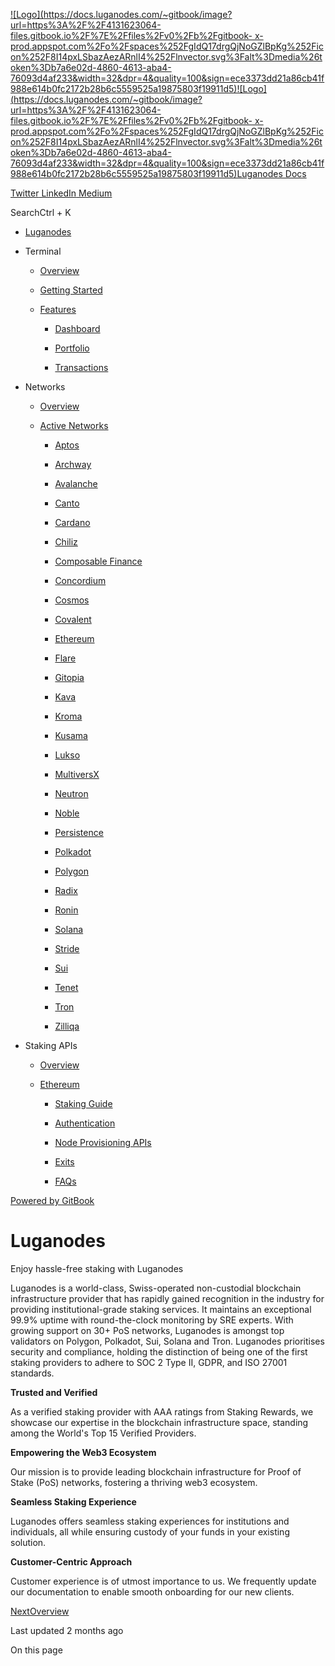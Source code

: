 [![Logo](https://docs.luganodes.com/~gitbook/image?url=https%3A%2F%2F4131623064-files.gitbook.io%2F%7E%2Ffiles%2Fv0%2Fb%2Fgitbook-
x-
prod.appspot.com%2Fo%2Fspaces%252FgIdQ17drgQjNoGZlBpKg%252Ficon%252F8I14pxLSbazAezARnlI4%252Flnvector.svg%3Falt%3Dmedia%26token%3Db7a6e02d-4860-4613-aba4-76093d4af233&width=32&dpr=4&quality=100&sign=ece3373dd21a86cb41f988e614b0fc2172b28b6c5559525a19875803f19911d5)![Logo](https://docs.luganodes.com/~gitbook/image?url=https%3A%2F%2F4131623064-files.gitbook.io%2F%7E%2Ffiles%2Fv0%2Fb%2Fgitbook-
x-
prod.appspot.com%2Fo%2Fspaces%252FgIdQ17drgQjNoGZlBpKg%252Ficon%252F8I14pxLSbazAezARnlI4%252Flnvector.svg%3Falt%3Dmedia%26token%3Db7a6e02d-4860-4613-aba4-76093d4af233&width=32&dpr=4&quality=100&sign=ece3373dd21a86cb41f988e614b0fc2172b28b6c5559525a19875803f19911d5)Luganodes
Docs](/)

[ Twitter](https://twitter.com/luganodes)[
LinkedIn](https://www.linkedin.com/company/luganodes/)[
Medium](https://medium.com/luganodes)

SearchCtrl \+ K

  * [Luganodes](/)

  * Terminal

    * [Overview](/terminal/overview)

    * [Getting Started](/terminal/getting-started)

    * [Features](/terminal/features)

      * [Dashboard](/terminal/features/dashboard)

      * [Portfolio](/terminal/features/portfolio)

      * [Transactions](/terminal/features/transactions)

  * Networks

    * [Overview](/networks/overview)

    * [Active Networks](/networks/active-networks)

      * [Aptos](/networks/active-networks/aptos)

      * [Archway](/networks/active-networks/archway)

      * [Avalanche](/networks/active-networks/avalanche)

      * [Canto](/networks/active-networks/canto)

      * [Cardano](/networks/active-networks/cardano)

      * [Chiliz](/networks/active-networks/chiliz)

      * [Composable Finance](/networks/active-networks/composable-finance)

      * [Concordium](/networks/active-networks/concordium)

      * [Cosmos](/networks/active-networks/cosmos)

      * [Covalent](/networks/active-networks/covalent)

      * [Ethereum](/networks/active-networks/ethereum)

      * [Flare](/networks/active-networks/flare)

      * [Gitopia](/networks/active-networks/gitopia)

      * [Kava](/networks/active-networks/kava)

      * [Kroma](/networks/active-networks/kroma)

      * [Kusama](/networks/active-networks/kusama)

      * [Lukso](/networks/active-networks/lukso)

      * [MultiversX](/networks/active-networks/multiversx)

      * [Neutron](/networks/active-networks/neutron)

      * [Noble](/networks/active-networks/noble)

      * [Persistence](/networks/active-networks/persistence)

      * [Polkadot](/networks/active-networks/polkadot)

      * [Polygon](/networks/active-networks/polygon)

      * [Radix](/networks/active-networks/radix)

      * [Ronin](/networks/active-networks/ronin)

      * [Solana](/networks/active-networks/solana)

      * [Stride](/networks/active-networks/stride)

      * [Sui](/networks/active-networks/sui)

      * [Tenet](/networks/active-networks/tenet)

      * [Tron](/networks/active-networks/tron)

      * [Zilliqa](/networks/active-networks/zilliqa)

  * Staking APIs

    * [Overview](/staking-apis/overview)

    * [Ethereum](/staking-apis/ethereum)

      * [Staking Guide](/staking-apis/ethereum/staking-guide)

      * [Authentication](/staking-apis/ethereum/authentication)

      * [Node Provisioning APIs](/staking-apis/ethereum/node-provisioning-apis)

      * [Exits](/staking-apis/ethereum/exits)

      * [FAQs](/staking-apis/ethereum/faqs)

[Powered by
GitBook](https://www.gitbook.com/?utm_source=content&utm_medium=trademark&utm_campaign=gIdQ17drgQjNoGZlBpKg)

# Luganodes

Enjoy hassle-free staking with Luganodes

Luganodes is a world-class, Swiss-operated non-custodial blockchain
infrastructure provider that has rapidly gained recognition in the industry
for providing institutional-grade staking services. It maintains an
exceptional 99.9% uptime with round-the-clock monitoring by SRE experts. With
growing support on 30+ PoS networks, Luganodes is amongst top validators on
Polygon, Polkadot, Sui, Solana and Tron. Luganodes prioritises security and
compliance, holding the distinction of being one of the first staking
providers to adhere to SOC 2 Type II, GDPR, and ISO 27001 standards.

**Trusted and Verified**

As a verified staking provider with AAA ratings from Staking Rewards, we
showcase our expertise in the blockchain infrastructure space, standing among
the World's Top 15 Verified Providers.

**Empowering the Web3 Ecosystem**

Our mission is to provide leading blockchain infrastructure for Proof of Stake
(PoS) networks, fostering a thriving web3 ecosystem.

**Seamless Staking Experience**

Luganodes offers seamless staking experiences for institutions and
individuals, all while ensuring custody of your funds in your existing
solution.

**Customer-Centric Approach**

Customer experience is of utmost importance to us. We frequently update our
documentation to enable smooth onboarding for our new clients.

[NextOverview](/terminal/overview)

Last updated 2 months ago

On this page

